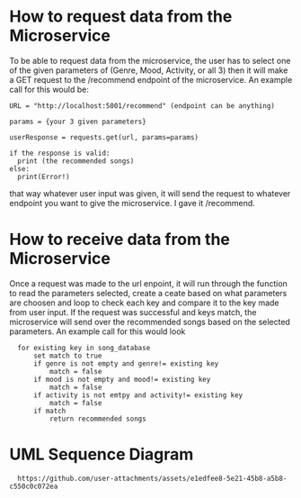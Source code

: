 # How to request data from the Microservice
To be able to request data from the microservice, the user has to select one of the given parameters of (Genre, Mood, Activity, or all 3) then it will make a GET request to the /recommend endpoint of the microservice. An example call for this would be:

    URL = "http://localhost:5001/recommend" (endpoint can be anything)

    params = {your 3 given parameters}
    
    userResponse = requests.get(url, params=params)

    if the response is valid:
      print (the recommended songs)
    else:
      print(Error!)

that way whatever user input was given, it will send the request to whatever endpoint you want to give the microservice. I gave it /recommend.

# How to receive data from the Microservice
Once a request was made to the url enpoint, it will run through the function to read the parameters selected, create a ceate based on what parameters are choosen and loop to check each key and compare it to the key made from user input. If the request was successful and keys match, the microservice will send over the recommended songs based on the selected parameters. An example call for this would look 

      for existing key in song_database
          set match to true
          if genre is not empty and genre!= existing key
              match = false
          if mood is not empty and mood!= existing key
              match = false
          if activity is not emtpy and activity!= existing key
              match = false
          if match
              return recommended songs


# UML Sequence Diagram

      https://github.com/user-attachments/assets/e1edfee8-5e21-45b8-a5b8-c550c0c072ea




